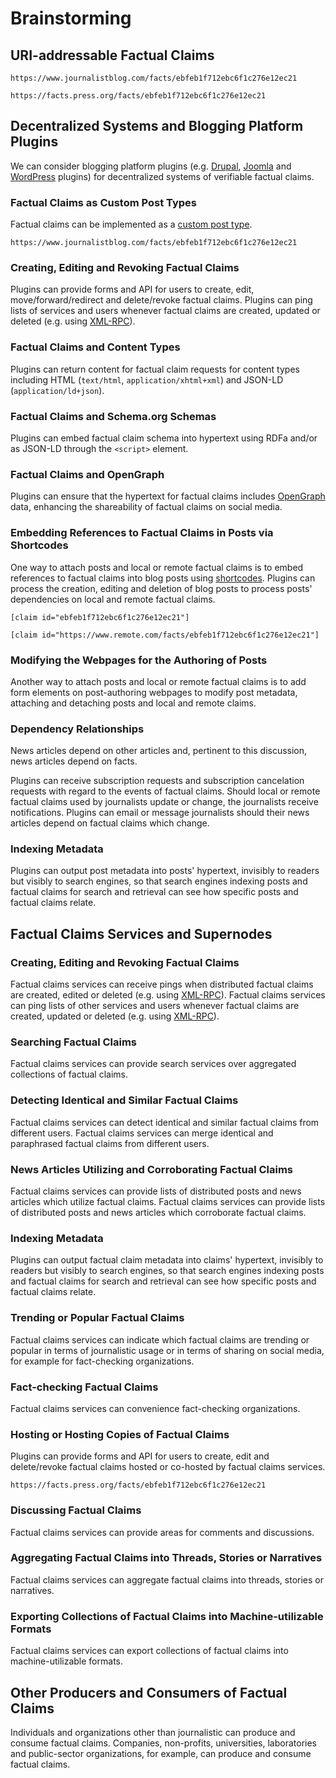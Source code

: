 # Brainstorming

## URI-addressable Factual Claims
`https://www.journalistblog.com/facts/ebfeb1f712ebc6f1c276e12ec21`

`https://facts.press.org/facts/ebfeb1f712ebc6f1c276e12ec21`

## Decentralized Systems and Blogging Platform Plugins
We can consider blogging platform plugins (e.g. [Drupal](http://www.drupal.com/), [Joomla](https://www.joomla.com/) and [WordPress](https://wordpress.org/) plugins) for decentralized systems of verifiable factual claims.

### Factual Claims as Custom Post Types
Factual claims can be implemented as a [custom post type](https://codex.wordpress.org/Post_Types#Custom_Post_Types).

`https://www.journalistblog.com/facts/ebfeb1f712ebc6f1c276e12ec21`

### Creating, Editing and Revoking Factual Claims
Plugins can provide forms and API for users to create, edit, move/forward/redirect and delete/revoke factual claims. Plugins can ping lists of services and users whenever factual claims are created, updated or deleted (e.g. using [XML-RPC](https://codex.wordpress.org/XML-RPC_Extending)).

### Factual Claims and Content Types
Plugins can return content for factual claim requests for content types including HTML (`text/html`, `application/xhtml+xml`) and JSON-LD (`application/ld+json`).

### Factual Claims and Schema.org Schemas
Plugins can embed factual claim schema into hypertext using RDFa and/or as JSON-LD through the `<script>` element.

### Factual Claims and OpenGraph
Plugins can ensure that the hypertext for factual claims includes [OpenGraph](http://ogp.me) data, enhancing the shareability of factual claims on social media.

### Embedding References to Factual Claims in Posts via Shortcodes
One way to attach posts and local or remote factual claims is to embed references to factual claims into blog posts using [shortcodes](https://codex.wordpress.org/Shortcode_API). Plugins can process the creation, editing and deletion of blog posts to process posts' dependencies on local and remote factual claims. 

`[claim id="ebfeb1f712ebc6f1c276e12ec21"]`

`[claim id="https://www.remote.com/facts/ebfeb1f712ebc6f1c276e12ec21"]`

### Modifying the Webpages for the Authoring of Posts
Another way to attach posts and local or remote factual claims is to add form elements on post-authoring webpages to modify post metadata, attaching and detaching posts and local and remote claims.

### Dependency Relationships
News articles depend on other articles and, pertinent to this discussion, news articles depend on facts.

Plugins can receive subscription requests and subscription cancelation requests with regard to the events of factual claims. Should local or remote factual claims used by journalists update or change, the journalists receive notifications. Plugins can email or message journalists should their news articles depend on factual claims which change.

### Indexing Metadata
Plugins can output post metadata into posts' hypertext, invisibly to readers but visibly to search engines, so that search engines indexing posts and factual claims for search and retrieval can see how specific posts and factual claims relate.

## Factual Claims Services and Supernodes

### Creating, Editing and Revoking Factual Claims

Factual claims services can receive pings when distributed factual claims are created, edited or deleted (e.g. using [XML-RPC](https://codex.wordpress.org/XML-RPC_Extending)). Factual claims services can ping lists of other services and users whenever factual claims are created, updated or deleted (e.g. using [XML-RPC](https://codex.wordpress.org/XML-RPC_Extending)).

### Searching Factual Claims
Factual claims services can provide search services over aggregated collections of factual claims. 

### Detecting Identical and Similar Factual Claims
Factual claims services can detect identical and similar factual claims from different users. Factual claims services can merge identical and paraphrased factual claims from different users.

### News Articles Utilizing and Corroborating Factual Claims
Factual claims services can provide lists of distributed posts and news articles which utilize factual claims. Factual claims services can provide lists of distributed posts and news articles which corroborate factual claims.

### Indexing Metadata
Plugins can output factual claim metadata into claims' hypertext, invisibly to readers but visibly to search engines, so that search engines indexing posts and factual claims for search and retrieval can see how specific posts and factual claims relate.

### Trending or Popular Factual Claims
Factual claims services can indicate which factual claims are trending or popular in terms of journalistic usage or in terms of sharing on social media, for example for fact-checking organizations.

### Fact-checking Factual Claims
Factual claims services can convenience fact-checking organizations.

### Hosting or Hosting Copies of Factual Claims
Plugins can provide forms and API for users to create, edit and delete/revoke factual claims hosted or co-hosted by factual claims services.

`https://facts.press.org/facts/ebfeb1f712ebc6f1c276e12ec21`

### Discussing Factual Claims
Factual claims services can provide areas for comments and discussions.

### Aggregating Factual Claims into Threads, Stories or Narratives
Factual claims services can aggregate factual claims into threads, stories or narratives.

### Exporting Collections of Factual Claims into Machine-utilizable Formats
Factual claims services can export collections of factual claims into machine-utilizable formats.

## Other Producers and Consumers of Factual Claims

Individuals and organizations other than journalistic can produce and consume factual claims. Companies, non-profits, universities, laboratories and public-sector organizations, for example, can produce and consume factual claims.

